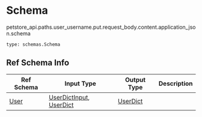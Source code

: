 # Schema
petstore_api.paths.user_username.put.request_body.content.application_json.schema
```
type: schemas.Schema
```

## Ref Schema Info
Ref Schema | Input Type | Output Type | Description
---------- | ---------- | ----------- | ------------
[User](user.md) | [UserDictInput](#userdictinput), [UserDict](#userdict) | [UserDict](#userdict) |
